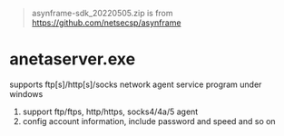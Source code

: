 > asynframe-sdk_20220505.zip is from https://github.com/netsecsp/asynframe  

# anetaserver.exe 
supports ftp[s]/http[s]/socks network agent service program under windows 
1. support ftp/ftps, http/https, socks4/4a/5 agent 
2. config account information, include password and speed and so on 
